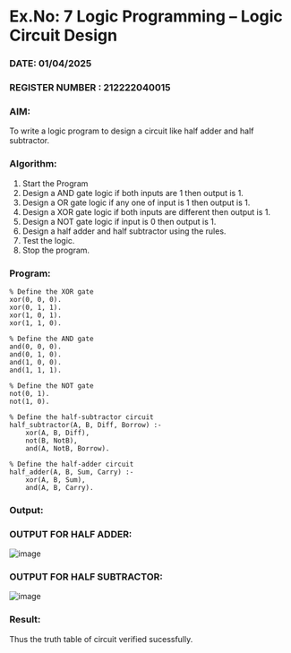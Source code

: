 # Ex.No: 7  Logic Programming –  Logic Circuit Design
### DATE: 01/04/2025
### REGISTER NUMBER : 212222040015
### AIM: 
To write a logic program to design a circuit like half adder and half subtractor.
###  Algorithm:
1. Start the Program
2. Design a AND gate logic if both inputs are 1 then output is 1.
3. Design a OR gate logic if any one of input is 1 then output is 1.
4. Design a XOR gate logic if both inputs are different then output is 1.
5. Design a NOT gate logic if input is 0 then output is 1.
6. Design a half adder and half subtractor using the rules.
7. Test the logic.
8. Stop the program.

### Program:
```
% Define the XOR gate
xor(0, 0, 0).
xor(0, 1, 1).
xor(1, 0, 1).
xor(1, 1, 0).

% Define the AND gate
and(0, 0, 0).
and(0, 1, 0).
and(1, 0, 0).
and(1, 1, 1).

% Define the NOT gate
not(0, 1).
not(1, 0).

% Define the half-subtractor circuit
half_subtractor(A, B, Diff, Borrow) :-
    xor(A, B, Diff),
    not(B, NotB),
    and(A, NotB, Borrow).

% Define the half-adder circuit
half_adder(A, B, Sum, Carry) :-
    xor(A, B, Sum),
    and(A, B, Carry).

```
### Output:
### OUTPUT FOR HALF ADDER: <br>
![image](https://github.com/HariHaranLK/AI_Lab_2023-24/assets/132996089/2baee3b7-49bb-472e-822f-c4fc9da837f7)

### OUTPUT FOR HALF SUBTRACTOR: <br>
![image](https://github.com/HariHaranLK/AI_Lab_2023-24/assets/132996089/c7f7f470-44bf-42a4-a0a7-c35f0c6f1506)

### Result:
Thus the truth table of circuit verified sucessfully.
